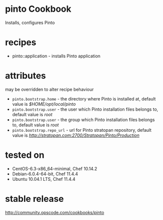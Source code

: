 # pinto Cookbook
Installs, configures Pinto 

# recipes

* pinto::application - installs Pinto application

# attributes 
may be overridden to alter recipe behaviour 

* `pinto.bootstrap.home` - the directory where Pinto is installed at, default value is _$HOME/opt/local/pinto_
* `pinto.bootstrap.user` - the user which Pinto installation files belongs to, default value is _root_
* `pinto.bootstrap.user` - the group which Pinto installation files belongs to, default value is _root_
* `pinto.bootstrap.repo_url` - url for Pinto stratopan repository, default value is _http://stratopan.com:2700/Stratopan/Pinto/Production_


# tested on
* CentOS-6.3-x86_64-minimal, Chef 10.14.2
* Debian-6.0.4-64-bit, Chef 11.4.4
* Ubuntu 10.04.1 LTS, Chef 11.4.4 

# stable release
http://community.opscode.com/cookbooks/pinto


